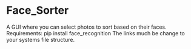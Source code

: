 # Face_Sorter
A GUI where you can select photos to sort based on their faces.
Requirements:
pip install face_recognition
The links much be change to your systems file structure.
